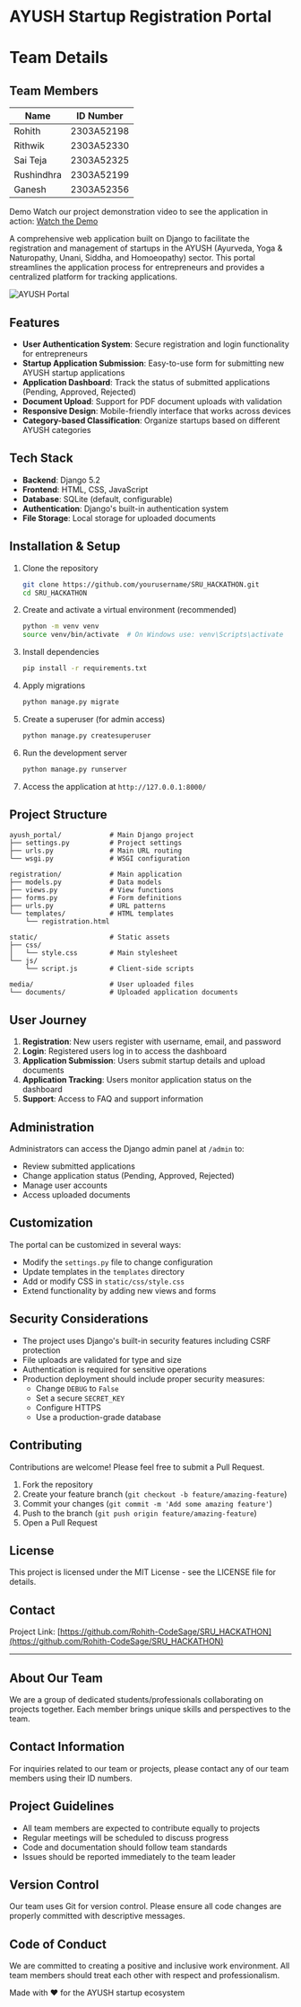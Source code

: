 # AYUSH Startup Registration Portal

# Team Details

## Team Members

| Name | ID Number |
|------|-----------|
| Rohith | 2303A52198 |
| Rithwik | 2303A52330 |
| Sai Teja | 2303A52325 |
| Rushindhra | 2303A52199 |
| Ganesh | 2303A52356 |

Demo
Watch our project demonstration video to see the application in action:
[Watch the Demo](https://github.com/Rohith-CodeSage/SRU_HACKATHON/blob/main/ROHITH_2198.mp4)


A comprehensive web application built on Django to facilitate the registration and management of startups in the AYUSH (Ayurveda, Yoga & Naturopathy, Unani, Siddha, and Homoeopathy) sector. This portal streamlines the application process for entrepreneurs and provides a centralized platform for tracking applications.

![AYUSH Portal](https://via.placeholder.com/800x400?text=AYUSH+Portal)

## Features

- **User Authentication System**: Secure registration and login functionality for entrepreneurs
- **Startup Application Submission**: Easy-to-use form for submitting new AYUSH startup applications
- **Application Dashboard**: Track the status of submitted applications (Pending, Approved, Rejected)
- **Document Upload**: Support for PDF document uploads with validation
- **Responsive Design**: Mobile-friendly interface that works across devices
- **Category-based Classification**: Organize startups based on different AYUSH categories

## Tech Stack

- **Backend**: Django 5.2
- **Frontend**: HTML, CSS, JavaScript
- **Database**: SQLite (default, configurable)
- **Authentication**: Django's built-in authentication system
- **File Storage**: Local storage for uploaded documents

## Installation & Setup

1. Clone the repository
   ```bash
   git clone https://github.com/yourusername/SRU_HACKATHON.git
   cd SRU_HACKATHON
   ```

2. Create and activate a virtual environment (recommended)
   ```bash
   python -m venv venv
   source venv/bin/activate  # On Windows use: venv\Scripts\activate
   ```

3. Install dependencies
   ```bash
   pip install -r requirements.txt
   ```

4. Apply migrations
   ```bash
   python manage.py migrate
   ```

5. Create a superuser (for admin access)
   ```bash
   python manage.py createsuperuser
   ```

6. Run the development server
   ```bash
   python manage.py runserver
   ```

7. Access the application at `http://127.0.0.1:8000/`

## Project Structure

```
ayush_portal/            # Main Django project
├── settings.py          # Project settings
├── urls.py              # Main URL routing
└── wsgi.py              # WSGI configuration

registration/            # Main application
├── models.py            # Data models
├── views.py             # View functions
├── forms.py             # Form definitions
├── urls.py              # URL patterns
└── templates/           # HTML templates
    └── registration.html

static/                  # Static assets
├── css/
│   └── style.css        # Main stylesheet
└── js/
    └── script.js        # Client-side scripts

media/                   # User uploaded files
└── documents/           # Uploaded application documents
```

## User Journey

1. **Registration**: New users register with username, email, and password
2. **Login**: Registered users log in to access the dashboard
3. **Application Submission**: Users submit startup details and upload documents
4. **Application Tracking**: Users monitor application status on the dashboard
5. **Support**: Access to FAQ and support information

## Administration

Administrators can access the Django admin panel at `/admin` to:
- Review submitted applications
- Change application status (Pending, Approved, Rejected)
- Manage user accounts
- Access uploaded documents

## Customization

The portal can be customized in several ways:
- Modify the `settings.py` file to change configuration
- Update templates in the `templates` directory
- Add or modify CSS in `static/css/style.css`
- Extend functionality by adding new views and forms

## Security Considerations

- The project uses Django's built-in security features including CSRF protection
- File uploads are validated for type and size
- Authentication is required for sensitive operations
- Production deployment should include proper security measures:
  - Change `DEBUG` to `False`
  - Set a secure `SECRET_KEY`
  - Configure HTTPS
  - Use a production-grade database

## Contributing

Contributions are welcome! Please feel free to submit a Pull Request.

1. Fork the repository
2. Create your feature branch (`git checkout -b feature/amazing-feature`)
3. Commit your changes (`git commit -m 'Add some amazing feature'`)
4. Push to the branch (`git push origin feature/amazing-feature`)
5. Open a Pull Request

## License

This project is licensed under the MIT License - see the LICENSE file for details.

## Contact

Project Link: [https://github.com/Rohith-CodeSage/SRU_HACKATHON](https://github.com/Rohith-CodeSage/SRU_HACKATHON)

---



## About Our Team

We are a group of dedicated students/professionals collaborating on projects together. Each member brings unique skills and perspectives to the team.

## Contact Information

For inquiries related to our team or projects, please contact any of our team members using their ID numbers.

## Project Guidelines

- All team members are expected to contribute equally to projects
- Regular meetings will be scheduled to discuss progress
- Code and documentation should follow team standards
- Issues should be reported immediately to the team leader

## Version Control

Our team uses Git for version control. Please ensure all code changes are properly committed with descriptive messages.

## Code of Conduct

We are committed to creating a positive and inclusive work environment. All team members should treat each other with respect and professionalism.

Made with ❤️ for the AYUSH startup ecosystem
